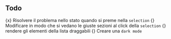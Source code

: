 ## Todo

{x} Risolvere il problema nello stato quando si preme nella `selection`
{} Modificare in modo che si vedano le giuste sezioni al click della `selection`
{} rendere gli elementi della lista draggabili
{} Creare una `dark mode`
